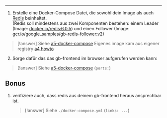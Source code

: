 ****

1. Erstelle eine Docker-Compose Datei, die sowohl dein Image als auch [Redis](https://redis.io/ "https://redis.io/") beinhaltet.  
    (Redis soll mindestens aus zwei Komponenten bestehen: einem Leader (Image: [docker.io/redis:6.0.5](http://docker.io/redis:6.0.5 "http://docker.io/redis:6.0.5")) und einen Follower (Image: [gcr.io/google_samples/gb-redis-follower:v2](http://gcr.io/google_samples/gb-redis-follower:v2 "http://gcr.io/google_samples/gb-redis-follower:v2")) 
>[!answer]
>Siehe [a5-docker-compose](a5-docker-compose.yml)
>Eigenes image kam aus eigener registry [a4 howto](a4%20howto.md)

2. Sorge dafür das das gb-frontend im browser aufgerufen werden kann:

>[!answer]
>Siehe [a5-docker-compose](a5-docker-compose.yml)
>(`ports:`)
   


## Bonus

1. verifiziere auch, dass redis aus deinem gb-frontend heraus ansprechbar ist.
   >[!answer]
   >Siehe `./docker-compose.yml`
   >(`links: ...`)
   

   